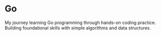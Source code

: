 # Go
My journey learning Go programming through hands-on coding practice. Building foundational skills with simple algorithms and data structures.
